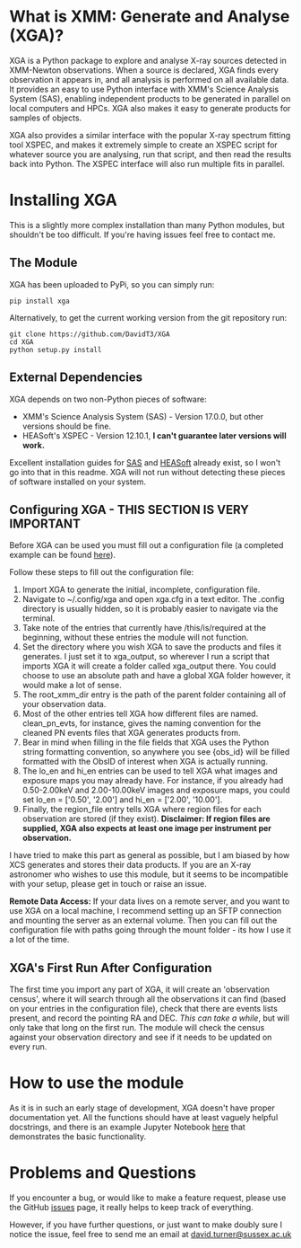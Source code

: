 # What is XMM: Generate and Analyse (XGA)?

XGA is a Python package to explore and analyse X-ray sources detected in XMM-Newton observations. When a source is 
declared, XGA finds every observation it appears in, and all analysis is performed on all available data. 
It provides an easy to use Python interface with XMM's Science Analysis System (SAS), enabling independent products to be generated in parallel on 
local computers and HPCs. XGA also makes it easy to generate products for samples of objects.

XGA also provides a similar interface with the popular X-ray spectrum fitting tool XSPEC, and makes it extremely
simple to create an XSPEC script for whatever source you are analysing, run that script, and then read the results 
back into Python. The XSPEC interface will also run multiple fits in parallel.

# Installing XGA
This is a slightly more complex installation than many Python modules, but shouldn't be too difficult. If you're
having issues feel free to contact me.

## The Module
XGA has been uploaded to PyPi, so you can simply run:
```shell script
pip install xga
```

Alternatively, to get the current working version from the git repository run:
```shell script
git clone https://github.com/DavidT3/XGA
cd XGA
python setup.py install
```

## External Dependencies
XGA depends on two non-Python pieces of software:
* XMM's Science Analysis System (SAS) - Version 17.0.0, but other versions should be fine.
* HEASoft's XSPEC - Version 12.10.1, **I can't guarantee later versions will work.**

Excellent installation guides for [SAS](https://www.cosmos.esa.int/web/xmm-newton/sas-installation) and 
[HEASoft](https://heasarc.gsfc.nasa.gov/lheasoft/install.html) already exist, so I won't go into that in this readme. 
XGA will not run without detecting these pieces of software installed on your system.


## Configuring XGA - **THIS SECTION IS VERY IMPORTANT**
Before XGA can be used you must fill out a configuration file (a completed example can be found 
[here](https://github.com/DavidT3/XGA/blob/master/docs/example_config/xga.cfg)). 

Follow these steps to fill out the configuration file:
1. Import XGA to generate the initial, incomplete, configuration file.
2. Navigate to ~/.config/xga and open xga.cfg in a text editor. The .config directory is usually hidden, so it is 
probably easier to navigate via the terminal.
3. Take note of the entries that currently have /this/is/required at the beginning, without these entries the 
module will not function.
4. Set the directory where you wish XGA to save the products and files it generates. I just set it to xga_output,
so wherever I run a script that imports XGA it will create a folder called xga_output there. You could choose to use
an absolute path and have a global XGA folder however, it would make a lot of sense.
5. The root_xmm_dir entry is the path of the parent folder containing all of your observation data.
6. Most of the other entries tell XGA how different files are named. clean_pn_evts, for instance, gives the naming
convention for the cleaned PN events files that XGA generates products from. 
7. Bear in mind when filling in the file fields that XGA uses the Python string formatting convention, so anywhere
you see {obs_id} will be filled formatted with the ObsID of interest when XGA is actually running.
8. The lo_en and hi_en entries can be used to tell XGA what images and exposure maps you may already have. For instance,
 if you already had 0.50-2.00keV and 2.00-10.00keV images and exposure maps, you could set lo_en = ['0.50', '2.00'] and 
 hi_en = ['2.00', '10.00'].
9. Finally, the region_file entry tells XGA where region files for each observation are stored (if they exist). 
**Disclaimer: If region files are supplied, XGA also expects at least one image per instrument per observation.**

I have tried to make this part as general as possible, but I am biased by how XCS generates and stores their data 
products. If you are an X-ray astronomer who wishes to use this module, but it seems to be incompatible with your setup,
 please get in touch or raise an issue.

**Remote Data Access:** If your data lives on a remote server, and you want to use XGA on a local machine, I recommend 
setting up an SFTP connection and mounting the server as an external volume. Then you can fill out the configuration 
file with paths going through the mount folder - its how I use it a lot of the time.

## XGA's First Run After Configuration
The first time you import any part of XGA, it will create an 'observation census', where it will search through
all the observations it can find (based on your entries in the configuration file), check that there are events
lists present, and record the pointing RA and DEC. *This can take a while*, but will only take that long on the first
run. The module will check the census against your observation directory and see if it needs to be updated on 
every run.


# How to use the module
As it is in such an early stage of development, XGA doesn't have proper documentation yet. All the functions should
have at least vaguely helpful docstrings, and there is an example Jupyter Notebook 
[here](https://github.com/DavidT3/XGA/blob/master/docs/example_notebooks/general_demo.ipynb) that 
demonstrates the basic functionality.


# Problems and Questions
If you encounter a bug, or would like to make a feature request, please use the GitHub
[issues](https://github.com/DavidT3/XGA/issues) page, it really helps to keep track of everything.

However, if you have further questions, or just want to make doubly sure I notice the issue, feel free to send
me an email at david.turner@sussex.ac.uk





